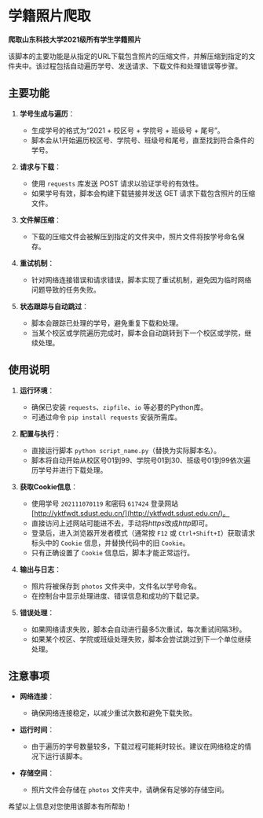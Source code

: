 # 学籍照片爬取
**爬取山东科技大学2021级所有学生学籍照片**

该脚本的主要功能是从指定的URL下载包含照片的压缩文件，并解压缩到指定的文件夹中。该过程包括自动遍历学号、发送请求、下载文件和处理错误等步骤。

## 主要功能

1. **学号生成与遍历**：
   - 生成学号的格式为“2021 + 校区号 + 学院号 + 班级号 + 尾号”。
   - 脚本会从1开始遍历校区号、学院号、班级号和尾号，直至找到符合条件的学号。

2. **请求与下载**：
   - 使用 `requests` 库发送 POST 请求以验证学号的有效性。
   - 如果学号有效，脚本会构建下载链接并发送 GET 请求下载包含照片的压缩文件。

3. **文件解压缩**：
   - 下载的压缩文件会被解压到指定的文件夹中，照片文件将按学号命名保存。

4. **重试机制**：
   - 针对网络连接错误和请求错误，脚本实现了重试机制，避免因为临时网络问题导致的任务失败。

5. **状态跟踪与自动跳过**：
   - 脚本会跟踪已处理的学号，避免重复下载和处理。
   - 当某个校区或学院遍历完成时，脚本会自动跳转到下一个校区或学院，继续处理。

## 使用说明

1. **运行环境**：
   - 确保已安装 `requests`、`zipfile`、`io` 等必要的Python库。
   - 可通过命令 `pip install requests` 安装所需库。

2. **配置与执行**：
   - 直接运行脚本 `python script_name.py`（替换为实际脚本名）。
   - 脚本将自动开始从校区号01到99、学院号01到30、班级号01到99依次遍历学号并进行下载处理。

3. **获取Cookie信息**：
   - 使用学号 `202111070119` 和密码 `617424` 登录网站 [http://yktfwdt.sdust.edu.cn/](http://yktfwdt.sdust.edu.cn/)。
   - 直接访问上述网站可能进不去，手动将*https*改成*http*即可。
   - 登录后，进入浏览器开发者模式（通常按 `F12` 或 `Ctrl+Shift+I`）获取请求标头中的 `Cookie` 信息，并替换代码中的旧 `Cookie`。
   - 只有正确设置了 `Cookie` 信息后，脚本才能正常运行。

4. **输出与日志**：
   - 照片将被保存到 `photos` 文件夹中，文件名以学号命名。
   - 在控制台中显示处理进度、错误信息和成功的下载记录。

5. **错误处理**：
   - 如果网络请求失败，脚本会自动进行最多5次重试，每次重试间隔3秒。
   - 如果某个校区、学院或班级处理失败，脚本会尝试跳过到下一个单位继续处理。

## 注意事项

- **网络连接**：
  - 确保网络连接稳定，以减少重试次数和避免下载失败。
  
- **运行时间**：
  - 由于遍历的学号数量较多，下载过程可能耗时较长。建议在网络稳定的情况下运行该脚本。

- **存储空间**：
  - 照片文件会存储在 `photos` 文件夹中，请确保有足够的存储空间。

希望以上信息对您使用该脚本有所帮助！
